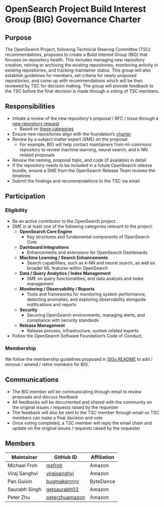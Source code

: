 # OpenSearch Project Build Interest Group (BIG) Governance Charter

## Purpose

The OpenSearch Project, following Technical Steering Committee (TSC) recommendations, proposes to create a Build Interest Group (BIG) that focuses on repository health. This includes managing new repository creation, retiring or archiving the existing repositories, monitoring activity in existing repositories, and tracking maintainer status. This group will also establish guidelines for members, set criteria for newly proposed repositories, and come up with recommendations which will be then reviewed by TSC for decision making. The group will provide feedback to the TSC before the final decision is made through a voting of TSC members.

## Responsibilities

* Initiate a review of the new repository's proposal / RFC / Issue through a [new repository request](https://github.com/opensearch-project/.github/issues/new?template=REPOSITORY_REQUEST_TEMPLATE.yaml)
  * Based on [these categories](https://github.com/opensearch-project/.github/issues/296)
* Ensure new repositories align with the foundation’s [charter](https://foundation.opensearch.org/assets/media/OpenSearch%20Project%20Technical%20Charter%20Final%209-13-2024.docx.pdf)
* Review by a subject matter expert (SME) on the proposal
  * For example, BIG will help contact maintainers from ml-commons repository to review machine learning, neural search, and k-NN related proposals
* Review the naming, proposal topic, and code (if available) in detail
* If the repository needs to be included in a future OpenSearch release bundle, ensure a SME from the OpenSearch Release Team reviews the timelines
* Submit the findings and recommendations to the TSC via email

## Participation

### Eligibility

* Be an active contributor to the OpenSearch project.
* SME in at least one of the following categories relevant to the project:
  * **OpenSearch Core Engine**
    * Key structures and fundamental components of OpenSearch Core
  * **Dashboard Integrations**
    * Enhancements and extensions for OpenSearch Dashboards 
  * **Machine Learning / Search Enhancements**
    * Search capabilities, such as k-NN and neural search, as well as broader ML features within OpenSearch
  * **Data / Query Analytics / Index Management**
    * SME on query functionalities, and data analysis and index management
  * **Monitoring / Observability / Reports**
    * Tools and frameworks for monitoring system performance, detecting anomalies, and exploring observability alongside notifications and reports
  * **Security**
    * Securing OpenSearch environments, managing alerts, and compliance with security standards
  * **Release Management**
    * Release process, infrastructure, system related experts
* Follow the OpenSearch Software Foundation’s Code of Conduct.

### Membership

We follow the membership guidelines proposed in [SIGs README](README.md) to add / remove / amend / retire members for BIG.

## Communications

* The BIG member will be communicating through email to review proposals and discuss feedback
* All feedbacks will be documented and shared with the community on the original issues / requests raised by the requester
* The feedback will also be sent to the TSC member through email so TSC members can make a final decision and vote
* Once voting completed, a TSC member will reply the email chain and update on the original issues / requests raised by the requester

## Members
| Maintainer         | GitHub ID                                               | Affiliation |
| ------------------ | ------------------------------------------------------- | ----------- |
| Michael Froh       | [msfroh](https://github.com/msfroh)                     | Amazon      |
| Viraj Sanghvi      | [virajsanghvi](https://github.com/virajsanghvi)         | Amazon      |
| Pan Guixin         | [bugmakerrrrrr](https://github.com/bugmakerrrrrr)       | ByteDance   |
| Saurabh Singh      | [getsaurabh02](https://github.com/getsaurabh02)         | Amazon      |
| Peter Zhu          | [peterzhuamazon](https://github.com/peterzhuamazon)     | Amazon      |
